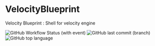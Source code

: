 # VelocityBlueprint
Velocity Blueprint : Shell for velocity engine

![GitHub Workflow Status (with event)](https://img.shields.io/github/actions/workflow/status/Viinyard/VelocityBlueprint/maven.yml) ![GitHub last commit (branch)](https://img.shields.io/github/last-commit/Viinyard/VelocityBlueprint/main) ![GitHub top language](https://img.shields.io/github/languages/top/Viinyard/VelocityBlueprint)


